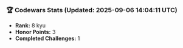 ### 🏆 Codewars Stats (Updated: 2025-09-06 14:04:11 UTC)

- **Rank:** 8 kyu
- **Honor Points:** 3
- **Completed Challenges:** 1
